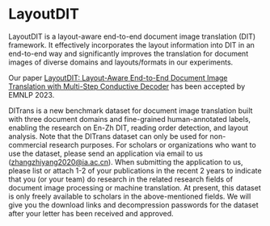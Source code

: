 # LayoutDIT
LayoutDIT is a layout-aware end-to-end document image translation (DIT) framework. It effectively incorporates the layout information into DIT in an end-to-end way and significantly improves the translation for document images of diverse domains and layouts/formats in our experiments.

Our paper [LayoutDIT: Layout-Aware End-to-End Document Image Translation with Multi-Step Conductive Decoder](https://aclanthology.org/2023.findings-emnlp.673/) has been accepted by EMNLP 2023.

DITrans is a new benchmark dataset for document image translation built with three document domains and fine-grained human-annotated labels, enabling the research on En-Zh DIT, reading order detection, and layout analysis. Note that the DITrans dataset can only be used for non-commercial research purposes. For scholars or organizations who want to use the dataset, please send an application via email to us (zhangzhiyang2020@ia.ac.cn). When submitting the application to us, please list or attach 1-2 of your publications in the recent 2 years to indicate that you (or your team) do research in the related research fields of document image processing or machine translation. At present, this dataset is only freely available to scholars in the above-mentioned fields. We will give you the download links and decompression passwords for the dataset after your letter has been received and approved.
